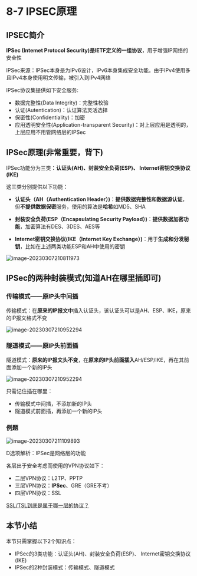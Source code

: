 # 8-7 IPSEC原理

## IPSEC简介

**IPSec (Intemet Protocol Security)**是**IETF定义的一组协议**，用于增强IP网络的安全性

IPSec来源：IPSec本身是为IPv6设计，IPv6本身集成安全功能。由于IPv4使用多且IPv4本身使用明文传输，被引入到IPv4网络

IPSec协议集提供如下安全服务:

- 数据完整性(Data Integrity)：完整性校验
- 认证(Autentication)：认证算法灵活选择
- 保密性(Confidentiality)：加密
- 应用透明安全性(Application-transparent Security)：对上层应用是透明的，上层应用不用管网络层的IPSec

## IPSec原理(非常重要，背下)

lPSec功能分为三类：**认证头(AH)、封装安全负荷(ESP)、 Internet密钥交换协议(IKE)**

这三类分别提供以下功能：

- **认证头（AH（Authentication Header）)**：**提供数据完整性和数据源认证**，但**不提供数据保密**服务，使用的算法是**哈希**如MD5、SHA

- **封装安全负荷(ESP（Encapsulating Security Payload）)**：**提供数据加密功能**，加密算法有DES、3DES、AES等

- **Internet密钥交换协议(IKE（Internet Key Exchange）)**：用于**生成和分发秘钥**，比如在上述两类功能ESP和AH中使用的密钥

![image-20230307210811973](https://img.yatjay.top/md/image-20230307210811973.png)

## IPSec的两种封装模式(知道AH在哪里插即可)

### 传输模式——原IP头中间插

传输模式：在**原来的IP报文中**插入认证头，该认证头可以是AH、ESP、IKE，原来的IP报文格式不变

![image-20230307210952294](https://img.yatjay.top/md/image-20230307210952294.png)

### 隧道模式——原IP头前面插

隧道模式：**原来的IP报文头不变**，在**原来的IP头前面插入**AH/ESP/IKE，再在其前面添加一个新的IP头

![image-20230307210952294](https://img.yatjay.top/md/image-20230307210952294.png)

只需记住插在哪里：

- 传输模式中间插，不添加新的IP头
- 隧道模式前面插，再添加一个新的IP头

### 例题

![image-20230307211109893](https://img.yatjay.top/md/image-20230307211109893.png)

D选项解析：IPSec是网络层的功能

各层出于安全考虑而使用的VPN协议如下：

- 二层VPN协议：L2TP、PPTP
- 三层VPN协议：**IPSec**、GRE（GRE不考）
- 四层VPN协议：SSL

[SSL/TSL到底是属于哪一层的协议？](https://www.jianshu.com/p/5ee027c51af0)

## 本节小结

本节只需掌握以下2个知识点：

- IPSec的3类功能：认证头(AH)、封装安全负荷(ESP)、 Internet密钥交换协议(IKE)
- IPSec的2种封装模式：传输模式、隧道模式
